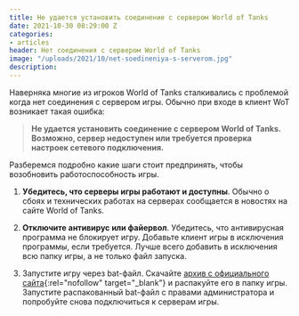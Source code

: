 ```yaml
---
title: Не удается установить соединение с сервером World of Tanks
date: 2021-10-30 08:29:00 Z
categories:
- articles
header: Нет соединения с сервером World of Tanks
image: "/uploads/2021/10/net-soedineniya-s-serverom.jpg"
description: 
---
```


Наверняка многие из игроков World of Tanks сталкивались с проблемой когда нет соединения с сервером игры. Обычно при входе в клиент WoT возникает такая ошибка:

> **Не удается установить соединение с сервером World of Tanks. Возможно, сервер недоступен или требуется проверка настроек сетевого подключения.**

Разберемся подробно какие шаги стоит предпринять, чтобы возобновить работоспособность игры.

1. **Убедитесь, что серверы игры работают и доступны**. Обычно о сбоях и технических работах на серверах сообщается в новостях на сайте World of Tanks.

2. **Отключите антивирус или файервол**. Убедитесь, что антивирусная программа не блокирует игру. Добавьте клиент игры в исключения программы, если требуется. Лучше всего добавить в исключения всю папку игры, а не только файл запуска.

3. Запустите игру через bat-файл. Скачайте [архив с официального сайта](https://dl-support.gcdn.co/wot/ru/Temp/Firewall_wot.zip){:rel="nofollow" target="_blank"} и распакуйте его в папку игры. Запустите распакованный bat-файл с правами администратора и попробуйте снова подключиться к серверам игры.

